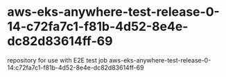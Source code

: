 # aws-eks-anywhere-test-release-0-14-c72fa7c1-f81b-4d52-8e4e-dc82d83614ff-69
repository for use with E2E test job aws-eks-anywhere-test-release-0-14:c72fa7c1-f81b-4d52-8e4e-dc82d83614ff-69

